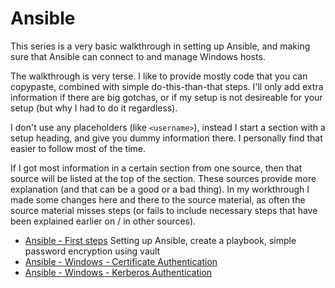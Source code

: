 # Ansible
This series is a very basic walkthrough in setting up Ansible, and making sure that Ansible can connect to and manage Windows hosts.

The walkthrough is very terse. I like to provide mostly code that you can copypaste, combined with simple do-this-than-that steps.
I'll only add extra information if there are big gotchas, or if my setup is not desireable for your setup (but why I had to do it regardless). 

I don't use any placeholders (like `<username>`), instead I start a section with a setup heading, and give you dummy information there. I personally find that easier to follow most of the time.

If I got most information in a certain section from one source, then that source will be listed at the top of the section. These sources provide more explanation (and that can be a good or a bad thing). In my workthrough I made some changes here and there to the source material, as often the source material misses steps (or fails to include necessary steps that have been explained earlier on / in other sources). 

- [Ansible - First steps](https://github.com/dwrolvink/Linux/blob/master/CentOS/Ansible/ansible_first_steps.md)
  Setting up Ansible, create a playbook, simple password encryption using vault
- [Ansible - Windows - Certificate Authentication](https://github.com/dwrolvink/Linux/blob/master/CentOS/Ansible/ansible_windows_authentication.md)
- [Ansible - Windows - Kerberos Authentication](https://github.com/dwrolvink/Linux/blob/master/CentOS/Ansible/ansible_kerberos_authentication.md)
